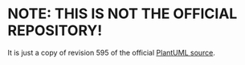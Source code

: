 # NOTE: THIS IS NOT THE OFFICIAL REPOSITORY!
It is just a copy of revision 595 of the official [PlantUML source](http://sourceforge.net/projects/plantuml/).

